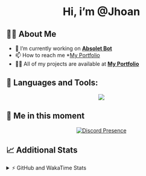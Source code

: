 <h1 align="center">Hi, i’m @Jhoan</h1>

## 🙋‍♂️ About Me

- 🔭 I’m currently working on **[Absolet Bot](https://strider.cloud)**
- 📫 How to reach me *[My Portfolio](https://jhoan.me/contact)
- 👨‍💻 All of my projects are available at **[My Portfolio](https://jhoan.me)**

## 🚀 Languages and Tools:
<p align="center">
  <a href="https://skillicons.dev">
    <img src="https://skillicons.dev/icons?i=js,ts,html,css,bootstrap,nodejs,express,vscode,neovim,vim,atom,cloudflare,git,github,discord,bots,linux,mongodb,nginx,redis,wordpress,heroku&perline=11" />
  </a>
</p>
  
## 👤 Me in this moment
<p align="center">
    <a href="https://discord.com/users/612460795124776960" target="_blank" rel="nofollow">
        <img src="https://lanyard-profile-readme.vercel.app/api/612460795124776960?idleMessage=Probably%20coding%20Absolet..." alt="Discord Presence" align="center">
    </a>
</p>

## 📈 Additional Stats
<details>
    <summary>⚡ GitHub and WakaTime Stats</summary>
    <br/>

<!--START_SECTION:waka-->
![Code Time](http://img.shields.io/badge/Code%20Time-637%20hrs%205%20mins-blue)

**🐱 My GitHub Data** 

> 📦 180.7 kB Used in GitHub's Storage 
 > 
> 🏆 161 Contributions in the Year 2023
 > 
> 💼 Opted to Hire
 > 
> 📜 4 Public Repositories 
 > 
> 🔑 42 Private Repositories 
 > 
**I'm an Early 🐤** 

```text
🌞 Morning                200 commits         ██░░░░░░░░░░░░░░░░░░░░░░░   07.97 % 
🌆 Daytime                1172 commits        ████████████░░░░░░░░░░░░░   46.69 % 
🌃 Evening                1022 commits        ██████████░░░░░░░░░░░░░░░   40.72 % 
🌙 Night                  116 commits         █░░░░░░░░░░░░░░░░░░░░░░░░   04.62 % 
```
📅 **I'm Most Productive on Saturday** 

```text
Monday                   378 commits         ████░░░░░░░░░░░░░░░░░░░░░   15.06 % 
Tuesday                  417 commits         ████░░░░░░░░░░░░░░░░░░░░░   16.61 % 
Wednesday                397 commits         ████░░░░░░░░░░░░░░░░░░░░░   15.82 % 
Thursday                 219 commits         ██░░░░░░░░░░░░░░░░░░░░░░░   08.73 % 
Friday                   301 commits         ███░░░░░░░░░░░░░░░░░░░░░░   11.99 % 
Saturday                 506 commits         █████░░░░░░░░░░░░░░░░░░░░   20.16 % 
Sunday                   292 commits         ███░░░░░░░░░░░░░░░░░░░░░░   11.63 % 
```


📊 **This Week I Spent My Time On** 

```text
🕑︎ Time Zone: America/Bogota

💬 Programming Languages: 
No Activity Tracked This Week

🔥 Editors: 
No Activity Tracked This Week

🐱‍💻 Projects: 
No Activity Tracked This Week

💻 Operating System: 
No Activity Tracked This Week
```

**I Mostly Code in JavaScript** 

```text
JavaScript               17 repos            ██████████████░░░░░░░░░░░   54.84 % 
TypeScript               6 repos             █████░░░░░░░░░░░░░░░░░░░░   19.35 % 
Java                     3 repos             ██░░░░░░░░░░░░░░░░░░░░░░░   09.68 % 
EJS                      2 repos             ██░░░░░░░░░░░░░░░░░░░░░░░   06.45 % 
SCSS                     1 repo              █░░░░░░░░░░░░░░░░░░░░░░░░   03.23 % 
```




 Last Updated on 26/04/2023 19:34:38 UTC
<!--END_SECTION:waka-->
</details>
